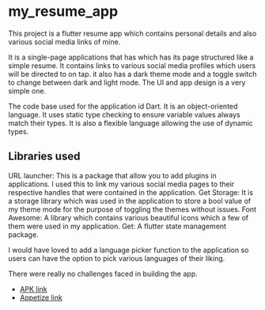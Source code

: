 # my_resume_app

This project is a flutter resume app which contains personal details and also various social media links of mine.

It is a single-page applications that has which has its page structured like a simple resume.
It contains links to various social media profiles which users will be directed to on tap.
it also has a dark theme mode and a toggle switch to change between dark and light mode.
The UI and app design is a very simple one.

The code base used for the application id Dart. It is an object-oriented language. It uses static type checking to ensure variable values always match their types. It is also a flexible language allowing the use of dynamic types.

## Libraries used

URL launcher: This is a package that allow you to add plugins in applications. I used this to link my various social media pages to their respective handles that were contained in the application.
Get Storage: It is a storage library which was used in the application to store a bool value of my theme mode for the purpose of toggling the themes without issues.
Font Awesome: A library which contains various beautiful icons which a few of them were used in my application.
Get: A flutter state management package.

I would have loved to add a language picker function to the application so users can have the option to pick various languages of their liking.

There were really no challenges faced in building the app.

- [APK link](https://drive.google.com/file/d/14aEJNEBFhCDukAlFrqg-Xx-3icZdZ0y3/view?usp=drivesdk)
- [Appetize link](https://appetize.io/app/a65622gykvnuhseo4emukyylta)
